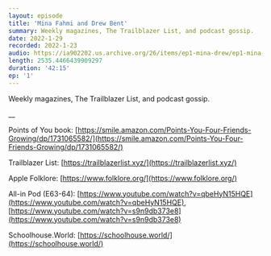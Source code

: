 ```yaml
---
layout: episode
title: 'Mina Fahmi and Drew Bent'
summary: Weekly magazines, The Trailblazer List, and podcast gossip.
date: 2022-1-29
recorded: 2022-1-23
audio: https://ia902202.us.archive.org/26/items/ep1-mina-drew/ep1-mina-drew.mp3
length: 2535.4466439909297
duration: '42:15'
ep: '1'
---
```


Weekly magazines, The Trailblazer List, and podcast gossip.

__

Points of You book: [https://smile.amazon.com/Points-You-Four-Friends-Growing/dp/1731065582/](https://smile.amazon.com/Points-You-Four-Friends-Growing/dp/1731065582/)

Trailblazer List: [https://trailblazerlist.xyz/](https://trailblazerlist.xyz/)

Apple Folklore: [https://www.folklore.org/](https://www.folklore.org/)

All-in Pod (E63-64): [https://www.youtube.com/watch?v=qbeHyN15HQE](https://www.youtube.com/watch?v=qbeHyN15HQE), [https://www.youtube.com/watch?v=s9n9db373e8](https://www.youtube.com/watch?v=s9n9db373e8)

Schoolhouse.World: [https://schoolhouse.world/](https://schoolhouse.world/)
